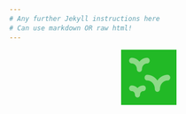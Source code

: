 ```yaml
---
# Any further Jekyll instructions here
# Can use markdown OR raw html!
---
```

<div align="center">
    <img src="./assets/img/wildrate.png" height="100" />
</div>

